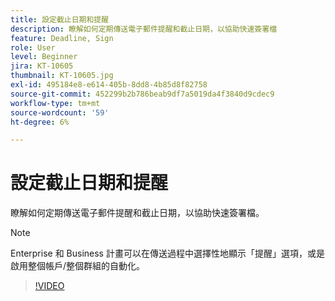 ```yaml
---
title: 設定截止日期和提醒
description: 瞭解如何定期傳送電子郵件提醒和截止日期，以協助快速簽署檔
feature: Deadline, Sign
role: User
level: Beginner
jira: KT-10605
thumbnail: KT-10605.jpg
exl-id: 495184e8-e614-405b-8dd8-4b85d8f82758
source-git-commit: 452299b2b786beab9df7a5019da4f3840d9cdec9
workflow-type: tm+mt
source-wordcount: '59'
ht-degree: 6%

---
```


# 設定截止日期和提醒

瞭解如何定期傳送電子郵件提醒和截止日期，以協助快速簽署檔。

>[!NOTE]
>
>Enterprise 和 Business 計畫可以在傳送過程中選擇性地顯示「提醒」選項，或是啟用整個帳戶/整個群組的自動化。

>[!VIDEO](https://video.tv.adobe.com/v/3411445?quality=12&learn=on&hidetitle=true)

